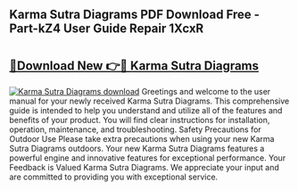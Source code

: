 ## Karma Sutra Diagrams PDF Download Free - Part-kZ4 User Guide Repair 1XcxR

# <h2><a href="http://dft87uo.blite.top/?on=Karma+Sutra+Diagrams">🔗Download New 👉🔴 Karma Sutra Diagrams</a></h2>

[![Karma Sutra Diagrams download](https://i.imgur.com/lujVjoI.png)](http://dft87uo.blite.top/?on=Karma+Sutra+Diagrams)
Greetings and welcome to the user manual for your newly received Karma Sutra Diagrams. This comprehensive guide is intended to help you understand and utilize all of the features and benefits of your product. You will find clear instructions for installation, operation, maintenance, and troubleshooting. Safety Precautions for Outdoor Use Please take extra precautions when using your new Karma Sutra Diagrams outdoors. Your new Karma Sutra Diagrams features a powerful engine and innovative features for exceptional performance. Your Feedback is Valued Karma Sutra Diagrams. We appreciate your input and are committed to providing you with exceptional service.
